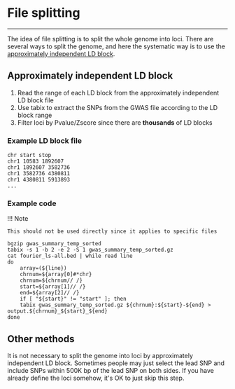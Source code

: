 # File splitting
---
The idea of file splitting is to split the whole genome into loci. There are several ways to split the genome, and here the systematic way is to use the [approximately independent LD block](https://bitbucket.org/nygcresearch/ldetect-data).  

## Approximately independent LD block

1. Read the range of each LD block from the approximately independent LD block file
2. Use tabix to extract the SNPs from the GWAS file according to the LD block range
3. Filter loci by Pvalue/Zscore since there are **thousands** of LD blocks  

### Example LD block file

    chr start stop
    chr1 10583 1892607
    chr1 1892607 3582736
    chr1 3582736 4380811
    chr1 4380811 5913893
    ...

### Example code  

!!! Note

    This should not be used directly since it applies to specific files

```
bgzip gwas_summary_temp_sorted
tabix -s 1 -b 2 -e 2 -S 1 gwas_summary_temp_sorted.gz
cat fourier_ls-all.bed | while read line
do
	array=(${line})
	chrnum=${array[0]#*chr}
	chrnum=${chrnum// /}
	start=${array[1]// /}
	end=${array[2]// /}
	if [ "${start}" != "start" ]; then
	tabix gwas_summary_temp_sorted.gz ${chrnum}:${start}-${end} > output.${chrnum}_${start}_${end}
done
```

## Other methods
It is not necessary to split the genome into loci by approximately independent LD block. Sometimes people may just select the lead SNP and include SNPs within 500K bp of the lead SNP on both sides. If you have already define the loci somehow, it's OK to just skip this step. 

